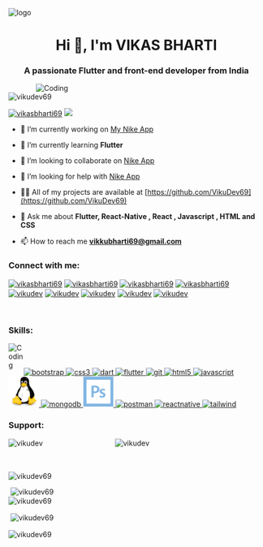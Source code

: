 ![logo](https://user-images.githubusercontent.com/74038190/213910845-af37a709-8995-40d6-be59-724526e3c3d7.gif)
<p><h1 align="center">Hi 👋, I'm VIKAS BHARTI</h1> </p>

<h3 align="center">A passionate Flutter and front-end developer from India</h3>

<img align="right" alt="Coding" width="450" src="https://user-images.githubusercontent.com/74038190/235224431-e8c8c12e-6826-47f1-89fb-2ddad83b3abf.gif">

<p align="left"> <img src="https://komarev.com/ghpvc/?username=vikudev69&label=Profile%20views&color=0e75b6&style=flat" alt="vikudev69" /> </p>


<p align="left"> <a href="https://twitter.com/vikasbharti69" target="blank"> <img src="https://img.shields.io/twitter/follow/vikasbharti69?logo=twitter&style=for-the-badge" alt="vikasbharti69" /></a> <img width="40" src="https://user-images.githubusercontent.com/74038190/241763891-7bb1e704-6026-48f9-8435-2f4d40101348.gif" /> </p>

- 🔭 I’m currently working on [My Nike App](https://github.com/VikuDev69/Nike)

- 🌱 I’m currently learning **Flutter**

- 👯 I’m looking to collaborate on [Nike App](https://github.com/VikuDev69/Nike)

- 🤝 I’m looking for help with [Nike App](https://github.com/VikuDev69/Nike)

- 👨‍💻 All of my projects are available at [https://github.com/VikuDev69](https://github.com/VikuDev69)

- 💬 Ask me about **Flutter, React-Native , React , Javascript , HTML and CSS**

- 📫 How to reach me **vikkubharti69@gmail.com**

<h3 align="left">Connect with me:</h3>
<p align="left">
<a href="https://twitter.com/vikasbharti69" target="blank"><img align="center" src="https://user-images.githubusercontent.com/74038190/235294011-b8074c31-9097-4a65-a594-4151b58743a8.gif" alt="vikasbharti69" height="40" width="40" /></a>
<a href="https://linkedin.com/in/vikasbharti69" target="blank"><img align="center" src="https://user-images.githubusercontent.com/74038190/235294012-0a55e343-37ad-4b0f-924f-c8431d9d2483.gif" alt="vikasbharti69" height="40" width="40" /></a>
<a href="https://fb.com/vikasbharti69" target="blank"><img align="center" src="https://user-images.githubusercontent.com/74038190/235294010-ec412ef5-e3da-4efa-b1d4-0ab4d4638755.gif" alt="vikasbharti69" height="40" width="40" /></a>
<a href="https://instagram.com/vikasbharti69" target="blank"><img align="center" src="https://user-images.githubusercontent.com/74038190/235294013-a33e5c43-a01c-43f6-b44d-a406d8b4ab75.gif" alt="vikasbharti69" height="40" width="40" /></a>
<a href="https://youtube.com/@VikuDev" target="blank"><img align="center" src="https://raw.githubusercontent.com/rahuldkjain/github-profile-readme-generator/master/src/images/icons/Social/youtube.svg" alt="vikudev" height="30" width="40" /></a>
<a href="https://codepen.io/vikudev" target="blank"><img align="center" src="https://raw.githubusercontent.com/rahuldkjain/github-profile-readme-generator/master/src/images/icons/Social/codepen.svg" alt="vikudev" height="30" width="40" /></a>
<a href="https://dev.to/vikudev" target="blank"><img align="center" src="https://raw.githubusercontent.com/rahuldkjain/github-profile-readme-generator/master/src/images/icons/Social/devto.svg" alt="vikudev" height="30" width="40" /></a>
<a href="https://stackoverflow.com/users/22395754/vikudev" target="blank"><img align="center" src="https://raw.githubusercontent.com/rahuldkjain/github-profile-readme-generator/master/src/images/icons/Social/stack-overflow.svg" alt="vikudev" height="30" width="40" /></a>
<a href="https://codesandbox.com/vikudev" target="blank"><img align="center" src="https://raw.githubusercontent.com/rahuldkjain/github-profile-readme-generator/master/src/images/icons/Social/codesandbox.svg" alt="vikudev" height="30" width="40" /></a>
</p>

<br/>
<div>
   <h3 align="left">Skills:</h3>
  <img align="left" alt="Coding" width="30" src="https://user-images.githubusercontent.com/74038190/212284087-bbe7e430-757e-4901-90bf-4cd2ce3e1852.gif">
</div>
<br/>
<br/>
<p align="left"> <a href="https://getbootstrap.com" target="_blank" rel="noreferrer"> <img src="https://user-images.githubusercontent.com/74038190/212280805-9bcb336b-8c55-46a8-abf8-ff286ab55472.gif" alt="bootstrap" width="60" height="60"/> </a> <a href="https://www.w3schools.com/css/" target="_blank" rel="noreferrer"> <img src="https://user-images.githubusercontent.com/74038190/238200428-67f477ed-6624-42da-99f0-1a7b1a16eecb.gif" alt="css3" width="60" height="60"/> </a> <a href="https://dart.dev" target="_blank" rel="noreferrer"> <img src="https://www.vectorlogo.zone/logos/dartlang/dartlang-icon.svg" alt="dart" width="50" height="50"/> </a> <a href="https://flutter.dev" target="_blank" rel="noreferrer"> <img src="https://www.vectorlogo.zone/logos/flutterio/flutterio-icon.svg" alt="flutter" width="50" height="50"/> </a> <a href="https://git-scm.com/" target="_blank" rel="noreferrer"> <img src="https://user-images.githubusercontent.com/74038190/212281775-b468df30-4edc-4bf8-a4ee-f52e1aaddc86.gif" alt="git" width="60" height="60"/> </a> <a href="https://www.w3.org/html/" target="_blank" rel="noreferrer"> <img src="https://user-images.githubusercontent.com/74038190/238200426-29fd6286-4e7b-4d6c-818f-c4765d5e39a9.gif" alt="html5" width="60" height="60"/> </a> <a href="https://developer.mozilla.org/en-US/docs/Web/JavaScript" target="_blank" rel="noreferrer"> <img src="https://user-images.githubusercontent.com/74038190/212257454-16e3712e-945a-4ca2-b238-408ad0bf87e6.gif" alt="javascript" width="60" height="60"/> </a> <a href="https://www.linux.org/" target="_blank" rel="noreferrer"> <img src="https://raw.githubusercontent.com/devicons/devicon/master/icons/linux/linux-original.svg" alt="linux" width="60" height="60"/> </a> <a href="https://www.mongodb.com/" target="_blank" rel="noreferrer"> <img src="https://user-images.githubusercontent.com/74038190/238200620-398b19b1-9aae-4c1f-8bc0-d172a2c08d68.gif" alt="mongodb" width="60" height="60"/> </a> <a href="https://www.photoshop.com/en" target="_blank" rel="noreferrer"> <img src="https://raw.githubusercontent.com/devicons/devicon/master/icons/photoshop/photoshop-line.svg" alt="photoshop" width="60" height="60"/> </a> <a href="https://postman.com" target="_blank" rel="noreferrer"> <img src="https://www.vectorlogo.zone/logos/getpostman/getpostman-icon.svg" alt="postman" width="60" height="60"/> </a> <a href="https://reactnative.dev/" target="_blank" rel="noreferrer"> <img src="https://user-images.githubusercontent.com/74038190/212257467-871d32b7-e401-42e8-a166-fcfd7baa4c6b.gif" alt="reactnative" width="60" height="60"/> </a> <a href="https://tailwindcss.com/" target="_blank" rel="noreferrer"> <img src="https://www.vectorlogo.zone/logos/tailwindcss/tailwindcss-icon.svg" alt="tailwind" width="60" height="60"/> </a> </p>

<h3 align="left">Support:</h3>
<p><a href="https://www.buymeacoffee.com/vikudev"> <img align="left" src="https://cdn.buymeacoffee.com/buttons/v2/default-yellow.png" height="50" width="210" alt="vikudev" /></a><a href="https://ko-fi.com/vikudev"> <img align="left" src="https://cdn.ko-fi.com/cdn/kofi3.png?v=3" height="50" width="210" alt="vikudev" /></a></p><br><br><br>
<p><img align="left" src="https://user-images.githubusercontent.com/74038190/212284158-e840e285-664b-44d7-b79b-e264b5e54825.gif" alt="vikudev69" /></p><br/>

<p><img align="right" width="500" src="https://user-images.githubusercontent.com/74038190/221352989-518609ab-b4d1-459e-929f-a08cd2bd9b3c.gif" alt="vikudev69" /></p>

<p><img align="center" src="https://github-readme-stats.vercel.app/api/top-langs?username=vikudev69&show_icons=true&locale=en&layout=compact" alt="vikudev69" /></p>

<p>&nbsp;<img align="center" src="https://github-readme-stats.vercel.app/api?username=vikudev69&show_icons=true&locale=en" alt="vikudev69" /></p>

<p><img align="center" src="https://github-readme-streak-stats.herokuapp.com/?user=vikudev69&" alt="vikudev69" /></p>
